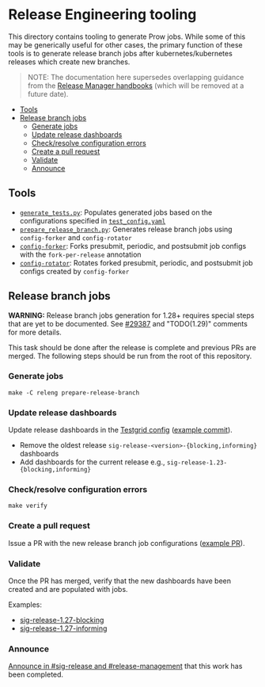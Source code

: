 # Release Engineering tooling <!-- omit in toc -->

This directory contains tooling to generate Prow jobs.
While some of this may be generically useful for other cases, the primary
function of these tools is to generate release branch jobs after
kubernetes/kubernetes releases which create new branches.

> NOTE: The documentation here supersedes overlapping guidance from the
[Release Manager handbooks][branch-manager-handbook] (which will be removed at
a future date).

- [Tools](#tools)
- [Release branch jobs](#release-branch-jobs)
  - [Generate jobs](#generate-jobs)
  - [Update release dashboards](#update-release-dashboards)
  - [Check/resolve configuration errors](#checkresolve-configuration-errors)
  - [Create a pull request](#create-a-pull-request)
  - [Validate](#validate)
  - [Announce](#announce)

## Tools

- [`generate_tests.py`](./generate_tests.py): Populates generated jobs based on
  the configurations specified in [`test_config.yaml`](./test_config.yaml)
- [`prepare_release_branch.py`](./releng/prepare_release_branch.py): Generates
  release branch jobs using `config-forker` and `config-rotator`
- [`config-forker`](./config-forker/README.md): Forks presubmit, periodic, and
  postsubmit job configs with the `fork-per-release` annotation
- [`config-rotator`](./config-rotator/README.md): Rotates forked presubmit,
  periodic, and postsubmit job configs created by `config-forker`

## Release branch jobs

**WARNING:** Release branch jobs generation for 1.28+ requires special steps
that are yet to be documented. See [#29387](https://github.com/kubernetes/test-infra/pull/29387)
and "TODO(1.29)" comments for more details.

This task should be done after the release is complete and previous PRs are
merged. The following steps should be run from the root of this repository.

### Generate jobs

```console
make -C releng prepare-release-branch
```

### Update release dashboards

Update release dashboards in the [Testgrid config](https://git.k8s.io/test-infra/config/testgrids/kubernetes/sig-release/config.yaml) ([example commit](https://github.com/kubernetes/test-infra/pull/15023/commits/cad8a3ce8ef3537568b12619634dff702b16cda7)).

- Remove the oldest release `sig-release-<version>-{blocking,informing}` dashboards
- Add dashboards for the current release e.g., `sig-release-1.23-{blocking,informing}`

### Check/resolve configuration errors

```console
make verify
```

### Create a pull request

Issue a PR with the new release branch job configurations ([example PR](https://github.com/kubernetes/test-infra/pull/15023)).

### Validate

Once the PR has merged, verify that the new dashboards have been created and are populated with jobs.

Examples:

- [sig-release-1.27-blocking](https://testgrid.k8s.io/sig-release-1.27-blocking)
- [sig-release-1.27-informing](https://testgrid.k8s.io/sig-release-1.27-informing)

### Announce

[Announce in #sig-release and #release-management](https://kubernetes.slack.com/archives/C2C40FMNF/p1565746110248300?thread_ts=1565701466.241200&cid=C2C40FMNF) that this work has been completed.

[branch-manager-handbook]: https://git.k8s.io/sig-release/release-engineering/role-handbooks/branch-manager.md

